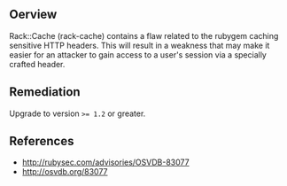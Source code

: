 ## Oerview
Rack::Cache (rack-cache) contains a flaw related to the rubygem caching
sensitive HTTP headers. This will result in a weakness that may make it
easier for an attacker to gain access to a user's session via a specially
crafted header.


## Remediation
Upgrade to version `>= 1.2` or greater.

## References
- http://rubysec.com/advisories/OSVDB-83077
- http://osvdb.org/83077
